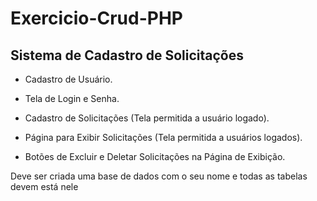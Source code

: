 # Exercicio-Crud-PHP

## Sistema de Cadastro de Solicitações 

- Cadastro de Usuário.

- Tela de Login e Senha.

- Cadastro de Solicitações (Tela permitida a usuário logado).

- Página para Exibir Solicitações (Tela permitida a usuários logados). 

- Botões de Excluir e Deletar Solicitações na Página de Exibição.

Deve ser criada uma base de dados com o seu nome e todas as tabelas devem 
está nele
